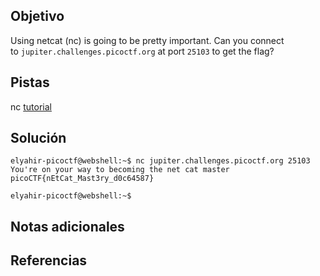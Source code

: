 ## Objetivo
Using netcat (nc) is going to be pretty important. Can you connect to `jupiter.challenges.picoctf.org` at port `25103` to get the flag?

## Pistas
nc [tutorial](https://linux.die.net/man/1/nc)

## Solución
```
elyahir-picoctf@webshell:~$ nc jupiter.challenges.picoctf.org 25103
You're on your way to becoming the net cat master
picoCTF{nEtCat_Mast3ry_d0c64587}

elyahir-picoctf@webshell:~$ 
```

## Notas adicionales


## Referencias

